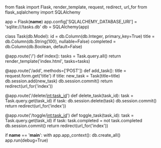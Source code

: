 from flask import Flask, render_template, request, redirect, url_for
from flask_sqlalchemy import SQLAlchemy

app = Flask(__name__)
app.config['SQLALCHEMY_DATABASE_URI'] = 'sqlite:///tasks.db'
db = SQLAlchemy(app)

class Task(db.Model):
    id = db.Column(db.Integer, primary_key=True)
    title = db.Column(db.String(100), nullable=False)
    completed = db.Column(db.Boolean, default=False)

@app.route('/')
def index():
    tasks = Task.query.all()
    return render_template('index.html', tasks=tasks)

@app.route('/add', methods=['POST'])
def add_task():
    title = request.form.get('title')
    if title:
        new_task = Task(title=title)
        db.session.add(new_task)
        db.session.commit()
    return redirect(url_for('index'))

@app.route('/delete/<int:task_id>')
def delete_task(task_id):
    task = Task.query.get(task_id)
    if task:
        db.session.delete(task)
        db.session.commit()
    return redirect(url_for('index'))

@app.route('/toggle/<int:task_id>')
def toggle_task(task_id):
    task = Task.query.get(task_id)
    if task:
        task.completed = not task.completed
        db.session.commit()
    return redirect(url_for('index'))

if __name__ == '__main__':
    with app.app_context():
        db.create_all()
    app.run(debug=True)

